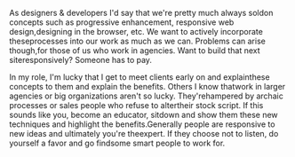 

As designers & developers I'd say that we're pretty much always soldon concepts such as progressive
enhancement, responsive web design,designing in the browser, etc. We want to actively incorporate
theseprocesses into our work as much as we can. Problems can arise though,for those of us who work in
agencies. Want to build that next siteresponsively? Someone has to pay.

In my role, I'm lucky that I get to meet clients early on and explainthese concepts to them and explain the
benefits. Others I know thatwork in larger agencies or big organizations aren't so lucky. They'rehampered by
archaic processes or sales people who refuse to altertheir stock script. If this sounds like you, become an
educator, sitdown and show them these new techniques and highlight the benefits.Generally people are
responsive to new ideas and ultimately you're theexpert. If they choose not to listen, do yourself a favor and
go findsome smart people to work for.